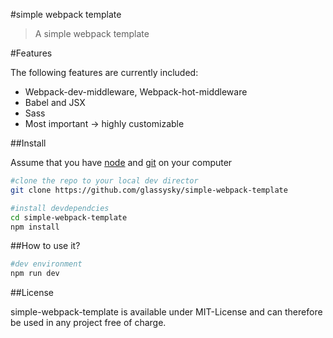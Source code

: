 #simple webpack template

> A simple webpack template

#Features

The following features are currently included:

 - Webpack-dev-middleware, Webpack-hot-middleware
 - Babel and JSX
 - Sass
 - Most important -> highly customizable

##Install

 Assume that you have [node](https://nodejs.org/) and [git](https://git-scm.com/) on your computer

```bash
#clone the repo to your local dev director
git clone https://github.com/glassysky/simple-webpack-template

#install devdependcies
cd simple-webpack-template
npm install
```

##How to use it?
```bash
#dev environment
npm run dev
```

##License

simple-webpack-template is available under MIT-License and can therefore be used in any project free of charge.
